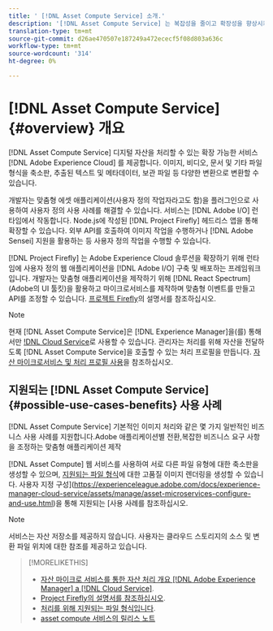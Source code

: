 ```yaml
---
title: ' [!DNL Asset Compute Service] 소개.'
description: '[!DNL Asset Compute Service] 는 복잡성을 줄이고 확장성을 향상시키는 클라우드 기반의 자산 처리 서비스입니다.'
translation-type: tm+mt
source-git-commit: d26ae470507e187249a472ececf5f08d803a636c
workflow-type: tm+mt
source-wordcount: '314'
ht-degree: 0%

---
```



# [!DNL Asset Compute Service] {#overview} 개요

[!DNL Asset Compute Service] 디지털 자산을 처리할 수 있는 확장 가능한 서비스 [!DNL Adobe Experience Cloud] 를 제공합니다. 이미지, 비디오, 문서 및 기타 파일 형식을 축소판, 추출된 텍스트 및 메타데이터, 보관 파일 등 다양한 변환으로 변환할 수 있습니다.

개발자는 맞춤형 에셋 애플리케이션(사용자 정의 작업자라고도 함)을 플러그인으로 사용하여 사용자 정의 사용 사례를 해결할 수 있습니다. 서비스는 [!DNL Adobe I/O] 런타임에서 작동합니다. Node.js에 작성된 [!DNL Project Firefly] 헤드리스 앱을 통해 확장할 수 있습니다. 외부 API를 호출하여 이미지 작업을 수행하거나 [!DNL Adobe Sensei] 지원을 활용하는 등 사용자 정의 작업을 수행할 수 있습니다.

[!DNL Project Firefly] 는 Adobe Experience Cloud 솔루션을 확장하기 위해 런타임에 사용자 정의 웹 애플리케이션을  [!DNL Adobe I/O] 구축 및 배포하는 프레임워크입니다. 개발자는 맞춤형 애플리케이션을 제작하기 위해 [!DNL React Spectrum](Adobe의 UI 툴킷)을 활용하고 마이크로서비스를 제작하며 맞춤형 이벤트를 만들고 API를 조정할 수 있습니다. [프로젝트 Firefly](https://www.adobe.io/apis/experienceplatform/project-firefly/docs.html)의 설명서를 참조하십시오.

>[!NOTE]
>
>현재 [!DNL Asset Compute Service]은 [!DNL Experience Manager]을(를) 통해서만 [!DNL Cloud Service](으)로 사용할 수 있습니다. 관리자는 처리를 위해 자산을 전달하도록 [!DNL Asset Compute Service]을 호출할 수 있는 처리 프로필을 만듭니다. [자산 마이크로서비스 및 처리 프로필 사용](https://experienceleague.adobe.com/docs/experience-manager-cloud-service/assets/manage/asset-microservices-configure-and-use.html)을 참조하십시오.

## 지원되는 [!DNL Asset Compute Service] {#possible-use-cases-benefits} 사용 사례

[!DNL Asset Compute Service] 기본적인 이미지 처리와 같은 몇 가지 일반적인 비즈니스 사용 사례를 지원합니다.Adobe 애플리케이션별 전환,복잡한 비즈니스 요구 사항을 조정하는 맞춤형 애플리케이션 제작

[!DNL Asset Compute] 웹 서비스를 사용하여 서로 다른 파일 유형에 대한 축소판을 생성할 수 있으며, [지원되는 파일 형식](https://experienceleague.adobe.com/docs/experience-manager-cloud-service/assets/file-format-support.html)에 대한 고품질 이미지 렌더링을 생성할 수 있습니다. 사용자 지정 구성](https://experienceleague.adobe.com/docs/experience-manager-cloud-service/assets/manage/asset-microservices-configure-and-use.html)을 통해 지원되는 [사용 사례를 참조하십시오.

>[!NOTE]
>
>서비스는 자산 저장소를 제공하지 않습니다. 사용자는 클라우드 스토리지의 소스 및 변환 파일 위치에 대한 참조를 제공하고 있습니다.

<!-- TBD: Should this be mentioned in the docs?

|Asset Compute Service does not do this|Expectations from implementing client|
|---|---|
| Binary uploads or API-based asset ingestion. | Use other methods to ingest assets. |
| Store binaries or any persisted data across processing requests.| Each request is independent so treat it as a standalone request by sharing binary and processing instructions. |
| Store any configurations such as processing rules or settings for a user or an organization's account. | Add processing request to each request/instruction. |
| Direct event handling of asset creation events from storage systems and processing completed notifications, and errors. | Use [!DNL Adobe I/O] Events and other methods. |

-->

>[!MORELIKETHIS]
>
>* [자산 마이크로 서비스를 통한 자산 처리 개요  [!DNL Adobe Experience Manager] a [!DNL Cloud Service]](https://experienceleague.adobe.com/docs/experience-manager-cloud-service/assets/asset-microservices-overview.html).
>* [Project Firefly의 설명서를 참조하십시오](https://www.adobe.io/apis/experienceplatform/project-firefly/docs.html).
>* [처리를 위해 지원되는 파일 형식입니다](https://experienceleague.adobe.com/docs/experience-manager-cloud-service/assets/file-format-support.html).
>* [asset compute 서비스의 릴리스 노트](release-notes.md)


<!-- **TBD:**
* Clarify the service can only be used within AEM as Cloud Service. The docs provided as context for custom application developers. Not to be used as a standalone service.
  ** and API as that plays a role in custom applications (accepting standard params, invoking Nui itself in the future, etc. (this is an outlook))

* link to aem as cloud service docs on asset ingestion and customization with processing profiles.
-->
